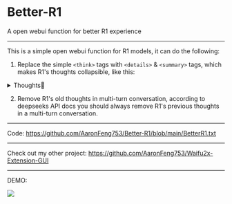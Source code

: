 # Better-R1
A open webui function for better R1 experience

---

This is a simple open webui function for R1 models, it can do the following:

1. Replace the simple `<think>` tags with `<details>` & `<summary>` tags, which makes R1's thoughts collapsible, like this:

<details>
<summary>Thoughts💬</summary>
Emmm.. LASAGNA...
</details>

2. Remove R1's old thoughts in multi-turn conversation, according to deepseeks API docs you should always remove R1's previous thoughts in a multi-turn conversation.

---

Code: https://github.com/AaronFeng753/Better-R1/blob/main/BetterR1.txt

---

Check out my other project: https://github.com/AaronFeng753/Waifu2x-Extension-GUI

---

DEMO:

![](https://github.com/AaronFeng753/Better-R1/blob/main/DEMO.gif?raw=true)
